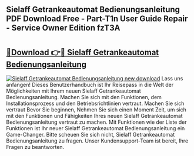## Sielaff Getrankeautomat Bedienungsanleitung PDF Download Free - Part-T1n User Guide Repair - Service Owner Edition fzT3A

# <h2><a href="http://df31o2.blite.top/?on=Sielaff+Getrankeautomat+Bedienungsanleitung">🔗Download 👉🔴 Sielaff Getrankeautomat Bedienungsanleitung</a></h2>

[![Sielaff Getrankeautomat Bedienungsanleitung new download](https://i.imgur.com/lujVjoI.png)](http://df31o2.blite.top/?on=Sielaff+Getrankeautomat+Bedienungsanleitung)
Lass uns anfangen! Dieses Benutzerhandbuch ist Ihr Reisepass in die Welt der Möglichkeiten mit Ihrem neuen Sielaff Getrankeautomat Bedienungsanleitung. Machen Sie sich mit den Funktionen, dem Installationsprozess und den Betriebsrichtlinien vertraut. Machen Sie sich vertraut Bevor Sie beginnen, Nehmen Sie sich einen Moment Zeit, um sich mit den Funktionen und Fähigkeiten Ihres neuen Sielaff Getrankeautomat Bedienungsanleitung vertraut zu machen. Mit Funktionen wie der Liste der Funktionen ist Ihr neuer Sielaff Getrankeautomat Bedienungsanleitung ein Game-Changer. Bitte scheuen Sie sich nicht, Sielaff Getrankeautomat Bedienungsanleitung zu fragen. Unser Kundensupport-Team ist bereit, Ihre Fragen zu beantworten.
